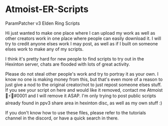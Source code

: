 # Atmoist-ER-Scripts
ParamPatcher v3 Elden Ring Scripts 

Hi just wanted to make one place where I can upload my work as well as other creators work in one place where people can easily download it. I will try to credit anyone elses work I may post, as well as if I built on someone elses work to make any of my scripts.

I think it's pretty hard for new people to find scripts to try out in the Hexinton server, chats are flooded with lots of great activity.

Please do not steal other people's work and try to portray it as your own. I know no one is making money from this, but that's even more of a reason to just give a nod to the original creator/not to just repost someone elses stuff. If you see your script on here and would like it removed, contact me Atmoist🖤⚡💛#0001 and I will remove it ASAP. I'm only trying to post public scripts already found in ppv3 share area in hexinton disc, as well as my own stuff :)

If you don't know how to use these files, please refer to the tutorials channel in the discord, or have a quick search in there.
